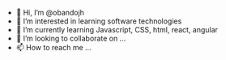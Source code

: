 - 👋 Hi, I’m @obandojh
- 👀 I’m interested in learning software technologies
- 🌱 I’m currently learning Javascript, CSS, html, react, angular
- 💞️ I’m looking to collaborate on ...
- 📫 How to reach me ...

<!---
obandojh/obandojh is a ✨ special ✨ repository because its `README.md` (this file) appears on your GitHub profile.
You can click the Preview link to take a look at your changes.
--->

